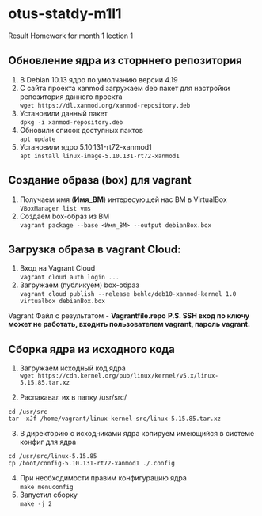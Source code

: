 # otus-statdy-m1l1
Result Homework for month 1 lection 1
## Обновление ядра из сторннего репозитория
1. В Debian 10.13 ядро по умолчанию версии 4.19
2. С сайта проекта xanmod загружаем deb пакет для настройки репозитория данного проекта \
` wget https://dl.xanmod.org/xanmod-repository.deb `
3. Установили данный пакет \
   `dpkg -i xanmod-repository.deb`
4. Обновили список доступных пактов \
   `apt update`
5. Установили ядро 5.10.131-rt72-xanmod1 \
   `apt install linux-image-5.10.131-rt72-xanmod1`
   
## Создание образа (box) для vagrant
1. Получаем имя (**Имя_ВМ**) интересующей нас ВМ в VirtualBox \
`VBoxManager list vms`
2. Создаем box-образ из ВМ \
`vagrant package --base <Имя_ВМ> --output debianBox.box`

## Загрузка образа в vagrant Cloud:
1. Вход на Vagrant Cloud \
`vagrant cloud auth login ...`
2. Загружаем (публикуем) box-образ \
`vagrant cloud publish --release behlc/deb10-xanmod-kernel 1.0 virtualbox debianBox.box`

Vagrant Файл с результатом - **Vagrantfile.repo**
**P.S. SSH вход по ключу может не работать, входить пользователем vagrant, пароль vagrant.**

## Сборка ядра из исходного кода
1. Загружаем исходный код ядра \
`wget https://cdn.kernel.org/pub/linux/kernel/v5.x/linux-5.15.85.tar.xz`

2. Распакавал их в папку /usr/src/
```
cd /usr/src
tar -xJf /home/vagrant/linux-kernel-src/linux-5.15.85.tar.xz
```
3. В директорию с исходниками ядра копируем имеющийся в системе конфиг для ядра
```
cd /usr/src/linux-5.15.85
cp /boot/config-5.10.131-rt72-xanmod1 ./.config
```
4. При необходимости правим конфигурацию ядра \
`make menuconfig`
5. Запустил сборку \
   `make -j 2`
